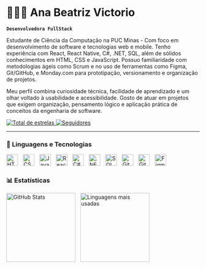 
# 👩🏻‍💻 Ana Beatriz Victorio

**`Desenvolvedora FullStack`**

Estudante de Ciência da Computação na PUC Minas - Com foco em desenvolvimento de software e tecnologias web e mobile. Tenho experiência com React, React Native, C#, .NET, SQL, além de sólidos conhecimentos em HTML, CSS e JavaScript. Possuo familiaridade com metodologias ágeis como Scrum e no uso de ferramentas como Figma, Git/GitHub, e Monday.com para prototipação, versionamento e organização de projetos.

Meu perfil combina curiosidade técnica, facilidade de aprendizado e um olhar voltado à usabilidade e acessibilidade. Gosto de atuar em projetos que exigem organização, pensamento lógico e aplicação prática de conceitos da engenharia de software. 

<p align="left">
    <a href="https://github.com/AnaBeatrizVictorio?tab=repositories&sort=stargazers">
    <img 
        alt="Total de estrelas" 
        title="Total de estrelas GitHub" 
        src="https://custom-icon-badges.demolab.com/github/stars/AnaBeatrizVictorio?color=55960c&style=for-the-badge&labelColor=488207&logo=star&label=estrelas"
    />
</a>

  <a href="https://github.com/AnaBeatrizVictorio?tab=followers">
    <img 
        alt="Seguidores" 
        title="Me siga no GitHub" 
        src="https://custom-icon-badges.demolab.com/github/followers/AnaBeatrizVictorio?color=236ad3&labelColor=1155ba&style=for-the-badge&logo=github&label=Seguidores&logoColor=white"
    />
</a>

</p>

---

### 🤖 Linguagens e Tecnologias

<img align="left" alt="HTML" title="HTML" width="30px" style="padding-right: 10px;" src="https://cdn.jsdelivr.net/gh/devicons/devicon/icons/html5/html5-original.svg" />
<img align="left" alt="CSS" title="CSS" width="30px" style="padding-right: 10px;" src="https://cdn.jsdelivr.net/gh/devicons/devicon/icons/css3/css3-original.svg" />
<img align="left" alt="JavaScript" title="JavaScript" width="30px" style="padding-right: 10px;" src="https://cdn.jsdelivr.net/gh/devicons/devicon/icons/javascript/javascript-original.svg" />
<img align="left" alt="React Native" title="React Native" width="30px" style="padding-right: 10px;" src="https://cdn.jsdelivr.net/gh/devicons/devicon/icons/react/react-original.svg" />
<img align="left" alt="C#" title="C#" width="30px" style="padding-right: 10px;" src="https://cdn.jsdelivr.net/gh/devicons/devicon/icons/csharp/csharp-original.svg" />
<img align="left" alt=".NET" title=".NET" width="30px" style="padding-right: 10px;" src="https://cdn.jsdelivr.net/gh/devicons/devicon/icons/dotnetcore/dotnetcore-original.svg" />
<img align="left" alt="SQL" title="SQL" width="30px" style="padding-right: 10px;" src="https://cdn.jsdelivr.net/gh/devicons/devicon/icons/mysql/mysql-original.svg" />
<img align="left" alt="Git" title="Git" width="30px" style="padding-right: 10px;" src="https://cdn.jsdelivr.net/gh/devicons/devicon/icons/git/git-original.svg" />
<img align="left" alt="GitHub" title="GitHub" width="30px" style="padding-right: 10px;" src="https://cdn.jsdelivr.net/gh/devicons/devicon/icons/github/github-original.svg" />
<img align="left" alt="Figma" title="Figma" width="30px" style="padding-right: 10px;" src="https://cdn.jsdelivr.net/gh/devicons/devicon/icons/figma/figma-original.svg" />
<br/><br/>


### 📊 Estatísticas

<p>
  <img 
    align="left" 
    alt="GitHub Stats" 
    height="180em" 
    style="padding-right: 10px;" 
    src="https://github-readme-stats.vercel.app/api?username=AnaBeatrizVictorio&show_icons=true&theme=tokyonight&include_all_commits=true&locale=pt-br"
  />

  <img 
    align="left" 
    alt="Linguagens mais usadas" 
    height="180em"
    src="https://github-readme-stats.vercel.app/api/top-langs/?username=AnaBeatrizVictorio&theme=tokyonight&layout=compact&custom_title=Tecnologias&langs_count=9"
  />
</p>

